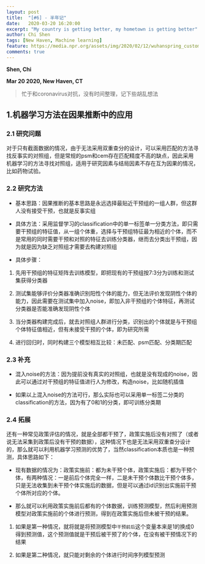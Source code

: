 ```yaml
---
layout: post
title:  "[#6] - 半年记"
date:   2020-03-20 16:20:00
excerpt: "My country is getting better, my hometown is getting better"
author: Chi Shen
tags: [New Haven, Machine learning]
feature: https://media.npr.org/assets/img/2020/02/12/wuhanspring_custom-b12b1c68a49338432771b282b594391e0ff83af6-s1600-c85.jpg
comments: true
---
```


**Shen, Chi**

**Mar 20 2020, New Haven, CT**

> 忙于和coronavirus对抗，没有时间整理，记下些胡乱想法

## 1.机器学习方法在因果推断中的应用

### 2.1 研究问题

对于只有截面数据的情况，由于无法采用双重查分的设计，可以采用匹配的方法寻找反事实的对照组，但是常规的psm和cem存在匹配精度不高的缺点，因此采用机器学习的方法寻找对照组，适用于研究因素与结局因素不存在互为因果的情况，比如药物试验。

### 2.2 研究方法

+ 基本思路：因果推断的基本思路是永远选择最贴近干预组的一组人群，但这群人没有接受干预，也就是反事实组

+ 具体方法：采用监督学习的classification中的单一标签单一分类方法，即只需要干预组的特征值，从一组个体重，选择与干预组特征最为相近的个体，而不是常用的同时需要干预和对照的特征去训练分类器，继而去分类出干预组，因为就是因为缺乏对照组才需要去构建对照组

+ 具体步骤：

1. 先用干预组的特征矩阵去训练模型，即把现有的干预组按7:3分为训练和测试集获得分类器

2. 测试集能够评价分类器准确识别阳性个体的能力，但无法评价发现阴性个体的能力，因此需要在测试集中加入noise，即加入非干预组的个体特征，再测试分类器是否能准确发现阴性个体

3. 当分类器构建完成后，就去对照组人群进行分类，识别出的个体就是与干预组个体特征值相近，但有未接受干预的个体，即为研究所需

4. 进行回归时，同时构建三个模型相互比较：未匹配、psm匹配、分类期匹配

### 2.3 补充

+ 混入noise的方法：因为提前没有真实的对照组，也就是没有现成的noise，因此可以通过对干预组的特征值进行人为修改，构造noise，比如随机插值

+ 如果以上混入noise的方法可行，那么实际也可以采用单一标签二分类的classification的方法，因为有了0和1的分类，即可训练分类期

### 2.4 拓展

还有一种常见政策评估的情况，就是全部都干预了，政策实施后没有对照了（或者说无法采集到政策后没有干预的数据），这种情况下也是无法采用双重查分设计的，那么就可以利用机器学习预测的优势了，当然classification本质也是一种预测，具体思路如下：

+ 现有数据的情况为：政策实施前：都为未干预个体，政策实施后：都为干预个体，有两种情况：一是前后个体完全一样，二是未干预个体数比干预个体多，只是无法收集到未干预个体实施后的数据，但是可以通过id识别出实施前干预个体所对应的个体。

+ 那么就可以利用政策实施前后都有的个体数据，训练预测模型，然后利用预测模型对政策实施前的个体进行预测，得到在政策实施后但未被干预的结果。

1. 如果是第一种情况，就将就是将预测模型中`干预前后`这个变量本来是1的换成0得到预测值，这个预测值就是干预后被干预了的个体，在没有被干预情况下的结果

2. 如果是第二种情况，就只能对剩余的个体进行时间序列模型预测



## 


